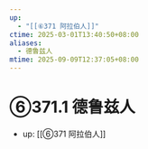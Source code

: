 ```yaml
---
up:
  - "[[⑥371 阿拉伯人]]"
ctime: 2025-03-01T13:40:50+08:00
aliases:
  - 德鲁兹人
mtime: 2025-09-09T12:37:05+08:00
---
```


# ⑥371.1 德鲁兹人

- up: [[⑥371 阿拉伯人]]
